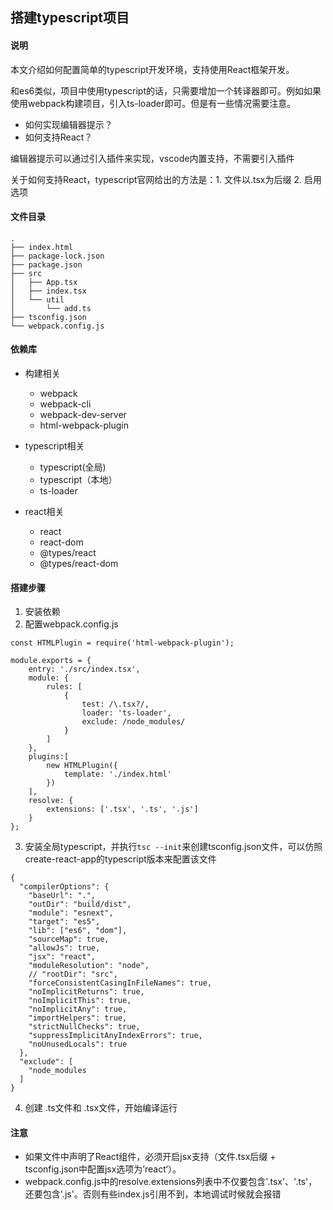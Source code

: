## 搭建typescript项目

#### 说明

本文介绍如何配置简单的typescript开发环境，支持使用React框架开发。

和es6类似，项目中使用typescript的话，只需要增加一个转译器即可。例如如果使用webpack构建项目，引入ts-loader即可。但是有一些情况需要注意。

- 如何实现编辑器提示？
- 如何支持React？

编辑器提示可以通过引入插件来实现，vscode内置支持，不需要引入插件

关于如何支持React，typescript官网给出的方法是：1. 文件以.tsx为后缀 2. 启用选项

#### 文件目录

```
.
├── index.html
├── package-lock.json
├── package.json
├── src
│   ├── App.tsx
│   ├── index.tsx
│   └── util
│       └── add.ts
├── tsconfig.json
└── webpack.config.js
```

#### 依赖库

- 构建相关
    - webpack
    - webpack-cli
    - webpack-dev-server
    - html-webpack-plugin

- typescript相关
    - typescript(全局)
    - typescript（本地）
    - ts-loader

- react相关
    - react
    - react-dom
    - @types/react
    - @types/react-dom


#### 搭建步骤

1. 安装依赖
2. 配置webpack.config.js

```
const HTMLPlugin = require('html-webpack-plugin');

module.exports = {
    entry: './src/index.tsx',
    module: {
        rules: [
            {
                test: /\.tsx?/,
                loader: 'ts-loader',
                exclude: /node_modules/
            }
        ]
    },
    plugins:[
        new HTMLPlugin({
            template: './index.html'
        })
    ],
    resolve: {
        extensions: ['.tsx', '.ts', '.js']
    }
};

```
3. 安装全局typescript，并执行```tsc --init```来创建tsconfig.json文件，可以仿照create-react-app的typescript版本来配置该文件

```
{
  "compilerOptions": {
    "baseUrl": ".",
    "outDir": "build/dist",
    "module": "esnext",
    "target": "es5",
    "lib": ["es6", "dom"],
    "sourceMap": true,
    "allowJs": true,
    "jsx": "react",
    "moduleResolution": "node",
    // "rootDir": "src",
    "forceConsistentCasingInFileNames": true,
    "noImplicitReturns": true,
    "noImplicitThis": true,
    "noImplicitAny": true,
    "importHelpers": true,
    "strictNullChecks": true,
    "suppressImplicitAnyIndexErrors": true,
    "noUnusedLocals": true
  },
  "exclude": [
    "node_modules
  ]
}

```

4. 创建 .ts文件和 .tsx文件，开始编译运行

#### 注意

- 如果文件中声明了React组件，必须开启jsx支持（文件.tsx后缀 + tsconfig.json中配置jsx选项为’react‘）。
- webpack.config.js中的resolve.extensions列表中不仅要包含'.tsx'、'.ts'，还要包含'.js'。否则有些index.js引用不到，本地调试时候就会报错
